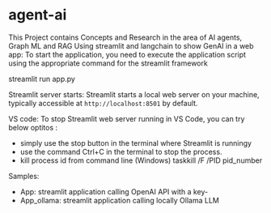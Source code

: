 # agent-ai
This Project contains Concepts and Research in the area of AI agents, Graph ML and RAG
Using streamlit and langchain to show GenAI in a web app:
To start the application, you need to execute the application script using the appropriate command for the streamlit framework

streamlit run app.py

Streamlit server starts: 
Streamlit starts a local web server on your machine, typically accessible at `http://localhost:8501` by default.

VS code:
To stop Streamlit web server running in VS Code, you can try below optitos :
 - simply use the stop button in the terminal where Streamlit is runningy
 - use the command Ctrl+C in the terminal to stop the process.
 - kill process id from command line (Windows) taskkill /F /PID pid_number

Samples:
 - App: streamlit application calling OpenAI API with a key- 
 - App_ollama: streamlit application calling locally Ollama LLM
